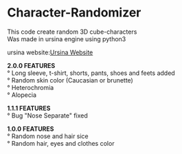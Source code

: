 # Character-Randomizer

This code create random 3D cube-characters
<br>
Was made in ursina engine using python3
<br>

<p>ursina website:<a href="ursinaengine.org">Ursina Website</a></p>

<p><b>2.0.0 FEATURES</b>
<br>
° Long sleeve, t-shirt, shorts, pants, shoes and feets added <br>
° Random skin color (Caucasian or brunette) <br>
° Heterochromia <br>
° Alopecia
</p>

<p><b>1.1.1 FEATURES</b>
<br>
° Bug "Nose Separate" fixed
</p>

<p><b>1.0.0 FEATURES</b>
<br>
° Random nose and hair sice <br>
° Random hair, eyes and clothes color
</p>
